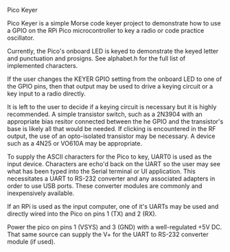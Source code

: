 Pico Keyer

Pico Keyer is a simple Morse code keyer project to demonstrate
how to use a GPIO on the RPi Pico microcontroller to key a radio 
or code practice oscillator.

Currently, the Pico's onboard LED is keyed to demonstrate the
keyed letter and punctuation and prosigns.  See alphabet.h for 
the full list of implemented characters.

If the user changes the KEYER GPIO setting from the onboard
LED to one of the GPIO pins, then that output may be used to 
drive a keying circuit or a key input to a radio directly.

It is left to the user to decide if a keying circuit is necessary
but it is highly recommended.  A simple transistor switch,
such as a 2N3904 with an appropriate bias resitor connected
between the he GPIO and the transistor's base is likely all that
would be needed.  If clicking is encountered in the RF output, 
the use of an opto-isolated transistor may be necessary.  A 
device such as a 4N25 or VO610A may be appropriate.

To supply the ASCII characters for the Pico to key, UART0 is
used as the input device.  Characters are echo'd back on the
UART so the user may see what has been typed into the Serial
terminal or UI application.  This necessitates a UART to RS-232
converter and any associated adapters in order to use USB ports.
These converter modules are commonly and inexpensively available.

If an RPi is used as the input computer, one of it's UARTs may
be used and directly wired into the Pico on pins 1 (TX) and 2 (RX).

Power the pico on pins 1 (VSYS) and 3 (GND) with a well-regulated 
+5V DC.  That same source can supply the V+ for the UART to RS-232
converter module (if used).